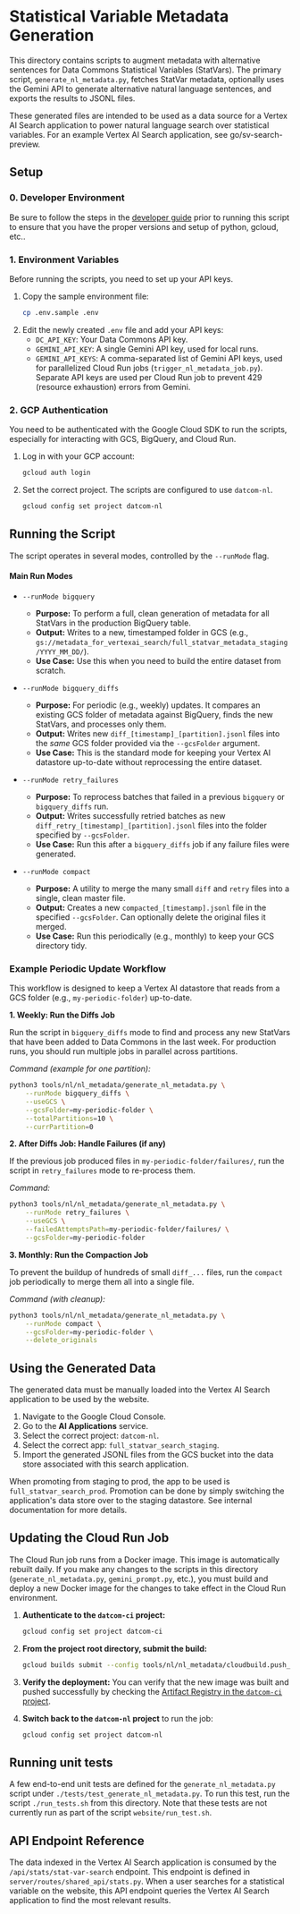 # Statistical Variable Metadata Generation

This directory contains scripts to augment metadata with alternative sentences for Data Commons Statistical Variables (StatVars). The primary script, `generate_nl_metadata.py`, fetches StatVar metadata, optionally uses the Gemini API to generate alternative natural language sentences, and exports the results to JSONL files.

These generated files are intended to be used as a data source for a Vertex AI Search application to power natural language search over statistical variables. For an example Vertex AI Search application, see go/sv-search-preview. 

## Setup

### 0. Developer Environment

Be sure to follow the steps in the [developer guide](https://github.com/datacommonsorg/website/blob/master/docs/developer_guide.md) prior to running this script to ensure that you have the proper versions and setup of python, gcloud, etc.. 

### 1. Environment Variables

Before running the scripts, you need to set up your API keys.

1.  Copy the sample environment file:
    ```bash
    cp .env.sample .env
    ```
2.  Edit the newly created `.env` file and add your API keys:
    *   `DC_API_KEY`: Your Data Commons API key.
    *   `GEMINI_API_KEY`: A single Gemini API key, used for local runs.
    *   `GEMINI_API_KEYS`: A comma-separated list of Gemini API keys, used for parallelized Cloud Run jobs (`trigger_nl_metadata_job.py`). Separate API keys are used per Cloud Run job to prevent 429 (resource exhaustion) errors from Gemini. 

### 2. GCP Authentication

You need to be authenticated with the Google Cloud SDK to run the scripts, especially for interacting with GCS, BigQuery, and Cloud Run.

1.  Log in with your GCP account:
    ```bash
    gcloud auth login
    ```
2.  Set the correct project. The scripts are configured to use `datcom-nl`.
    ```bash
    gcloud config set project datcom-nl
    ```

## Running the Script

The script operates in several modes, controlled by the `--runMode` flag.

#### Main Run Modes

*   `--runMode bigquery`
    *   **Purpose:** To perform a full, clean generation of metadata for all StatVars in the production BigQuery table.
    *   **Output:** Writes to a new, timestamped folder in GCS (e.g., `gs://metadata_for_vertexai_search/full_statvar_metadata_staging/YYYY_MM_DD/`).
    *   **Use Case:** Use this when you need to build the entire dataset from scratch.

*   `--runMode bigquery_diffs`
    *   **Purpose:** For periodic (e.g., weekly) updates. It compares an existing GCS folder of metadata against BigQuery, finds the new StatVars, and processes only them.
    *   **Output:** Writes new `diff_[timestamp]_[partition].jsonl` files into the *same* GCS folder provided via the `--gcsFolder` argument.
    *   **Use Case:** This is the standard mode for keeping your Vertex AI datastore up-to-date without reprocessing the entire dataset.

*   `--runMode retry_failures`
    *   **Purpose:** To reprocess batches that failed in a previous `bigquery` or `bigquery_diffs` run.
    *   **Output:** Writes successfully retried batches as new `diff_retry_[timestamp]_[partition].jsonl` files into the folder specified by `--gcsFolder`.
    *   **Use Case:** Run this after a `bigquery_diffs` job if any failure files were generated.

*   `--runMode compact`
    *   **Purpose:** A utility to merge the many small `diff` and `retry` files into a single, clean master file.
    *   **Output:** Creates a new `compacted_[timestamp].jsonl` file in the specified `--gcsFolder`. Can optionally delete the original files it merged.
    *   **Use Case:** Run this periodically (e.g., monthly) to keep your GCS directory tidy.

### Example Periodic Update Workflow

This workflow is designed to keep a Vertex AI datastore that reads from a GCS folder (e.g., `my-periodic-folder`) up-to-date.

**1. Weekly: Run the Diffs Job**

Run the script in `bigquery_diffs` mode to find and process any new StatVars that have been added to Data Commons in the last week. For production runs, you should run multiple jobs in parallel across partitions.

*Command (example for one partition):*
```bash
python3 tools/nl/nl_metadata/generate_nl_metadata.py \
    --runMode bigquery_diffs \
    --useGCS \
    --gcsFolder=my-periodic-folder \
    --totalPartitions=10 \
    --currPartition=0
```

**2. After Diffs Job: Handle Failures (if any)**

If the previous job produced files in `my-periodic-folder/failures/`, run the script in `retry_failures` mode to re-process them.

*Command:*
```bash
python3 tools/nl/nl_metadata/generate_nl_metadata.py \
    --runMode retry_failures \
    --useGCS \
    --failedAttemptsPath=my-periodic-folder/failures/ \
    --gcsFolder=my-periodic-folder
```

**3. Monthly: Run the Compaction Job**

To prevent the buildup of hundreds of small `diff_...` files, run the `compact` job periodically to merge them all into a single file.

*Command (with cleanup):*
```bash
python3 tools/nl/nl_metadata/generate_nl_metadata.py \
    --runMode compact \
    --gcsFolder=my-periodic-folder \
    --delete_originals
```

## Using the Generated Data

The generated data must be manually loaded into the Vertex AI Search application to be used by the website.

1.  Navigate to the Google Cloud Console.
2.  Go to the **AI Applications** service.
3.  Select the correct project: `datcom-nl`.
4.  Select the correct app: `full_statvar_search_staging`.
5.  Import the generated JSONL files from the GCS bucket into the data store associated with this search application.

When promoting from staging to prod, the app to be used is `full_statvar_search_prod`. Promotion can be done by simply switching the application's data store over to the staging datastore. See internal documentation for more details.


## Updating the Cloud Run Job

The Cloud Run job runs from a Docker image. This image is automatically rebuilt daily. If you make any changes to the scripts in this directory (`generate_nl_metadata.py`, `gemini_prompt.py`, etc.), you must build and deploy a new Docker image for the changes to take effect in the Cloud Run environment.

1.  **Authenticate to the `datcom-ci` project:**
    ```bash
    gcloud config set project datcom-ci
    ```
2.  **From the project root directory, submit the build:**
    ```bash
    gcloud builds submit --config tools/nl/nl_metadata/cloudbuild.push_image.yaml .
    ```
3.  **Verify the deployment:**
    You can verify that the new image was built and pushed successfully by checking the [Artifact Registry in the `datcom-ci` project](https://console.cloud.google.com/artifacts/docker/datcom-ci/us-west1/cloud-run-source-deploy).

4.  **Switch back to the `datcom-nl` project** to run the job:
    ```bash
    gcloud config set project datcom-nl
    ```

## Running unit tests

A few end-to-end unit tests are defined for the `generate_nl_metadata.py` script under `./tests/test_generate_nl_metadata.py`. To run this test, run the script `./run_tests.sh` from this directory. Note that these tests are not currently run as part of the script `website/run_test.sh`.

## API Endpoint Reference

The data indexed in the Vertex AI Search application is consumed by the `/api/stats/stat-var-search` endpoint. This endpoint is defined in `server/routes/shared_api/stats.py`. When a user searches for a statistical variable on the website, this API endpoint queries the Vertex AI Search application to find the most relevant results.